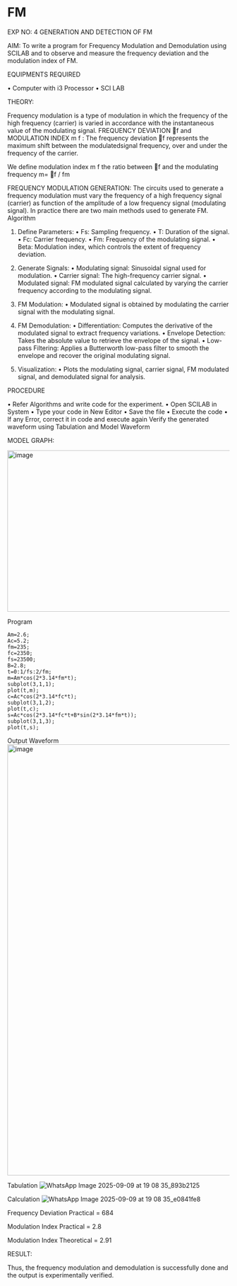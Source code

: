 # FM

EXP NO: 4	GENERATION AND DETECTION OF FM


AIM:
To write a program for Frequency Modulation and Demodulation using SCILAB and to observe and measure the frequency deviation and the modulation index of FM.


EQUIPMENTS REQUIRED

•	Computer with i3 Processor
•	SCI LAB

THEORY:

Frequency modulation is a type of modulation in which the frequency of the high frequency (carrier) is varied in accordance with the instantaneous value of the modulating signal.
FREQUENCY DEVIATION f and MODULATION INDEX m f :
The frequency deviation f represents the maximum shift between the  modulatedsignal
frequency, over and under the frequency of the carrier.

We define modulation index m f the ratio between f and the modulating frequency
m= f / fm


FREQUENCY MODULATION GENERATION:
The circuits used to generate a frequency modulation must vary the frequency of a high frequency signal (carrier) as function of the amplitude of a low frequency signal (modulating signal). In practice there are two main methods used to generate FM.
Algorithm
1.	Define Parameters:
•	Fs: Sampling frequency.
•	T: Duration of the signal.
•	Fc: Carrier frequency.
•	Fm: Frequency of the modulating signal.
•	Beta: Modulation index, which controls the extent of frequency deviation.
2.	Generate Signals:
•	Modulating signal: Sinusoidal signal used for modulation.
•	Carrier signal: The high-frequency carrier signal.
•	Modulated signal: FM modulated signal calculated by varying the carrier frequency according to the modulating signal.
3.	FM Modulation:
•	Modulated signal is obtained by modulating the carrier signal with the modulating signal.
 
4.	FM Demodulation:
•	Differentiation: Computes the derivative of the modulated signal to extract frequency variations.
•	Envelope Detection: Takes the absolute value to retrieve the envelope of the signal.
•	Low-pass Filtering: Applies a Butterworth low-pass filter to smooth the envelope and recover the original modulating signal.
5.	Visualization:
•	Plots the modulating signal, carrier signal, FM modulated signal, and demodulated signal for analysis.



PROCEDURE


•	Refer Algorithms and write code for the experiment.
•	Open SCILAB in System
•	Type your code in New Editor
•	Save the file
•	Execute the code
•	If any Error, correct it in code and execute again
Verify the generated waveform using Tabulation and Model Waveform

MODEL GRAPH:

<img width="512" height="365" alt="image" src="https://github.com/user-attachments/assets/acd787bd-5281-4f1b-802f-1aa39fac9189" />


Program
```
Am=2.6;
Ac=5.2;
fm=235;
fc=2350;
fs=23500;
B=2.8;
t=0:1/fs:2/fm;
m=Am*cos(2*3.14*fm*t);
subplot(3,1,1);
plot(t,m);
c=Ac*cos(2*3.14*fc*t);
subplot(3,1,2);
plot(t,c);
s=Ac*cos(2*3.14*fc*t+B*sin(2*3.14*fm*t));
subplot(3,1,3);
plot(t,s);
```
Output Waveform
<img width="1524" height="975" alt="image" src="https://github.com/user-attachments/assets/724ed023-94c6-4e28-8d1f-c704627130fe" />

Tabulation
![WhatsApp Image 2025-09-09 at 19 08 35_893b2125](https://github.com/user-attachments/assets/19bfebe3-00a2-4e40-bfb4-d81d3a73e973)

Calculation
![WhatsApp Image 2025-09-09 at 19 08 35_e0841fe8](https://github.com/user-attachments/assets/d6338cb3-5356-42f7-9bad-70a2a47b3485)


Frequency Deviation Practical = 684

Modulation Index Practical	= 2.8

Modulation Index Theoretical	= 2.91



RESULT:

Thus, the frequency modulation and demodulation is successfully done and the output is experimentally verified.


